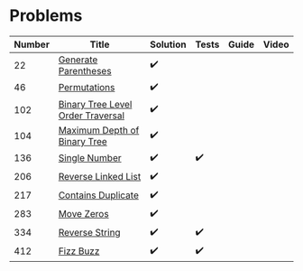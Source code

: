 # Problems

| Number | Title                                                                                                             | Solution           | Tests              | Guide | Video |
| ------ | ----------------------------------------------------------------------------------------------------------------- | ------------------ | ------------------ | ----- | ----- |
| 22     | [Generate Parentheses](https://leetcode.com/problems/generate-parentheses/description/)                           | :heavy_check_mark: |                    |       |       |
| 46     | [Permutations](https://leetcode.com/problems/permutations/description/)                                           | :heavy_check_mark: |                    |       |       |
| 102    | [Binary Tree Level Order Traversal](https://leetcode.com/problems/binary-tree-level-order-traversal/description/) | :heavy_check_mark: |                    |       |       |
| 104    | [Maximum Depth of Binary Tree](https://leetcode.com/problems/single-number/description/)                          | :heavy_check_mark: |                    |       |       |
| 136    | [Single Number](https://leetcode.com/problems/single-number/description/)                                         | :heavy_check_mark: | :heavy_check_mark: |       |       |
| 206    | [Reverse Linked List](https://leetcode.com/problems/reverse-linked-list/description/)                             | :heavy_check_mark: |                    |       |       |
| 217    | [Contains Duplicate](https://leetcode.com/problems/contains-duplicate/hints/)                                     | :heavy_check_mark: |                    |       |       |
| 283    | [Move Zeros](https://leetcode.com/problems/move-zeroes/description/)                                              | :heavy_check_mark: |                    |       |       |
| 334    | [Reverse String](https://leetcode.com/problems/reverse-string/description/)                                       | :heavy_check_mark: | :heavy_check_mark: |       |       |
| 412    | [Fizz Buzz](https://leetcode.com/problems/fizz-buzz/description/)                                                 | :heavy_check_mark: | :heavy_check_mark: |       |       |

